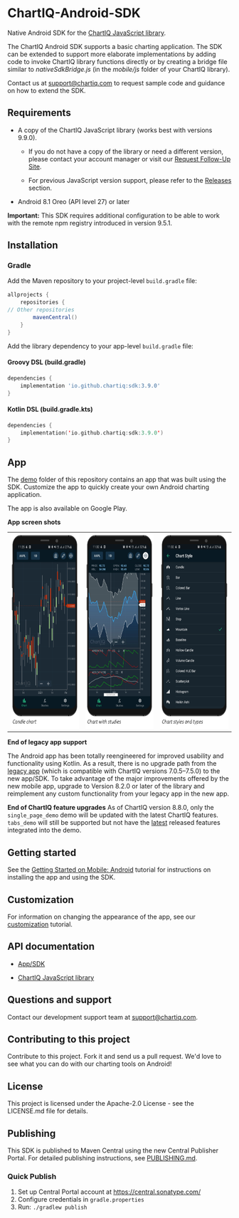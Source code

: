 # ChartIQ-Android-SDK

Native Android SDK for the [ChartIQ JavaScript library](https://documentation.chartiq.com).

The ChartIQ Android SDK supports a basic charting application. The SDK can be extended to support more elaborate
implementations by adding code to invoke ChartIQ library functions directly or by creating a bridge file similar to
*nativeSdkBridge.js* (in the *mobile/js* folder of your ChartIQ library).

Contact us at <support@chartiq.com> to request sample code and guidance on how to extend the SDK.

## Requirements

- A copy of the ChartIQ JavaScript library (works best with versions 9.9.0).
  - If you do not have a copy of the library or need a different version, please contact your account manager or visit our <a href="https://pages.marketintelligence.spglobal.com/ChartIQ-Follow-up-Request.html" target="_blank">Request Follow-Up Site</a>.

  - For previous JavaScript version support, please refer to the [Releases](https://github.com/ChartIQ/ChartIQ-Android-SDK/releases)
  section.

- Android 8.1 Oreo (API level 27) or later

**Important:** This SDK requires additional configuration to be able to work with the remote npm registry introduced in version 9.5.1.

## Installation

### Gradle

Add the Maven repository to your project-level `build.gradle` file:

```groovy
allprojects {
    repositories {
// Other repositories
        mavenCentral()
    }
}
```

Add the library dependency to your app-level `build.gradle` file:

#### Groovy DSL (build.gradle)

```groovy
dependencies {
    implementation 'io.github.chartiq:sdk:3.9.0'
}
```

#### Kotlin DSL (build.gradle.kts)

```kotlin
dependencies {
    implementation('io.github.chartiq:sdk:3.9.0')
}
```

## App

The [demo](https://github.com/ChartIQ/ChartIQ-Android-SDK/tree/main/demo) folder of this repository contains an app that
was built using the SDK. Customize the app to quickly create your own Android charting application.

The app is also available on Google Play.

**App screen shots**

<table>
  <tr>
    <td><img src="https://github.com/ChartIQ/ChartIQ-Android-SDK/blob/main/screenshots/Candle_Chart.png?raw=true" alt="Candle chart" width="200" height="440"/></td>
    <td><img src="https://github.com/ChartIQ/ChartIQ-Android-SDK/blob/main/screenshots/Chart_with_Studies.png?raw=true" alt="Chart with studies" width="200" height="440"/></td>
    <td><img src="https://github.com/ChartIQ/ChartIQ-Android-SDK/blob/main/screenshots/Chart_Styles_and_Types.png?raw=true" alt="Chart styles and types" width="200" height="440"/></td>
  </tr>
</table>

**End of legacy app support**

The Android app has been totally reengineered for improved usability and functionality using Kotlin. As a result, there
is no upgrade path from the [legacy app](https://github.com/ChartIQ/Charting-Library---Android-Sample-App-Legacy) (which
is compatible with ChartIQ versions 7.0.5&ndash;7.5.0) to the new app/SDK. To take advantage of the major improvements
offered by the new mobile app, upgrade to Version 8.2.0 or later of the library and reimplement any custom functionality
from your legacy app in the new app.

**End of ChartIQ feature upgrades**
As of ChartIQ version 8.8.0, only the `single_page_demo` demo will be updated with the latest ChartIQ
features. `tabs_demo` will still be supported but not have
the [latest](https://documentation.chartiq.com/tutorial-Changelog_Notices.html) released features integrated into the
demo.

## Getting started

See the [Getting Started on Mobile: Android](https://documentation.chartiq.com/tutorial-Starting%20on%20Android.html)
tutorial for instructions on installing the app and using the SDK.

## Customization

For information on changing the appearance of the app, see
our [customization](https://documentation.chartiq.com/tutorial-Mobile%20App%20Customization%20Android.html) tutorial.

## API documentation

- [App/SDK](https://documentation.chartiq.com/android-sdk/chartiq/)

- [ChartIQ JavaScript library](https://documentation.chartiq.com)

## Questions and support

Contact our development support team at <support@chartiq.com>.

## Contributing to this project

Contribute to this project. Fork it and send us a pull request. We'd love to see what you can do with our charting tools
on Android!

## License

This project is licensed under the Apache-2.0 License - see the LICENSE.md file for details.

## Publishing

This SDK is published to Maven Central using the new Central Publisher Portal. For detailed publishing instructions, see [PUBLISHING.md](PUBLISHING.md).

### Quick Publish

1. Set up Central Portal account at https://central.sonatype.com/
2. Configure credentials in `gradle.properties`
3. Run: `./gradlew publish`



